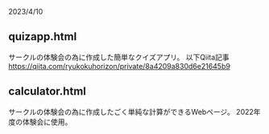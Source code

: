 2023/4/10
## quizapp.html
サークルの体験会の為に作成した簡単なクイズアプリ。
以下Qiita記事
https://qiita.com/ryukokuhorizon/private/8a4209a830d6e21645b9

## calculator.html
サークルの体験会の為に作成したごく単純な計算ができるWebページ。
2022年度の体験会に使用。
